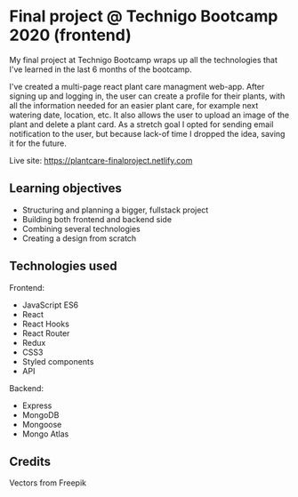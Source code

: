 # Final project @ Technigo Bootcamp 2020 (frontend)

My final project at Technigo Bootcamp wraps up all the technologies that I've learned in the last 6 months of the bootcamp. 

I've created a multi-page react plant care managment web-app. After signing up and logging in, the user can create a profile for their plants, with all the information needed for an easier plant care, for example next watering date, location, etc. It also allows the user to upload an image of the plant and delete a plant card. As a stretch goal I opted for sending email notification to the user, but because lack-of time I dropped the idea, saving it for the future.

Live site: https://plantcare-finalproject.netlify.com

## Learning objectives

* Structuring and planning a bigger, fullstack project
* Building both frontend and backend side
* Combining several technologies
* Creating a design from scratch 

## Technologies used

Frontend:
* JavaScript ES6 <br>
* React <br>
* React Hooks<br>
* React Router<br>
* Redux<br>
* CSS3 <br>
* Styled components <br>
* API <br>

Backend:
* Express <br>
* MongoDB <br>
* Mongoose <br>
* Mongo Atlas <br>

## Credits
Vectors from Freepik

